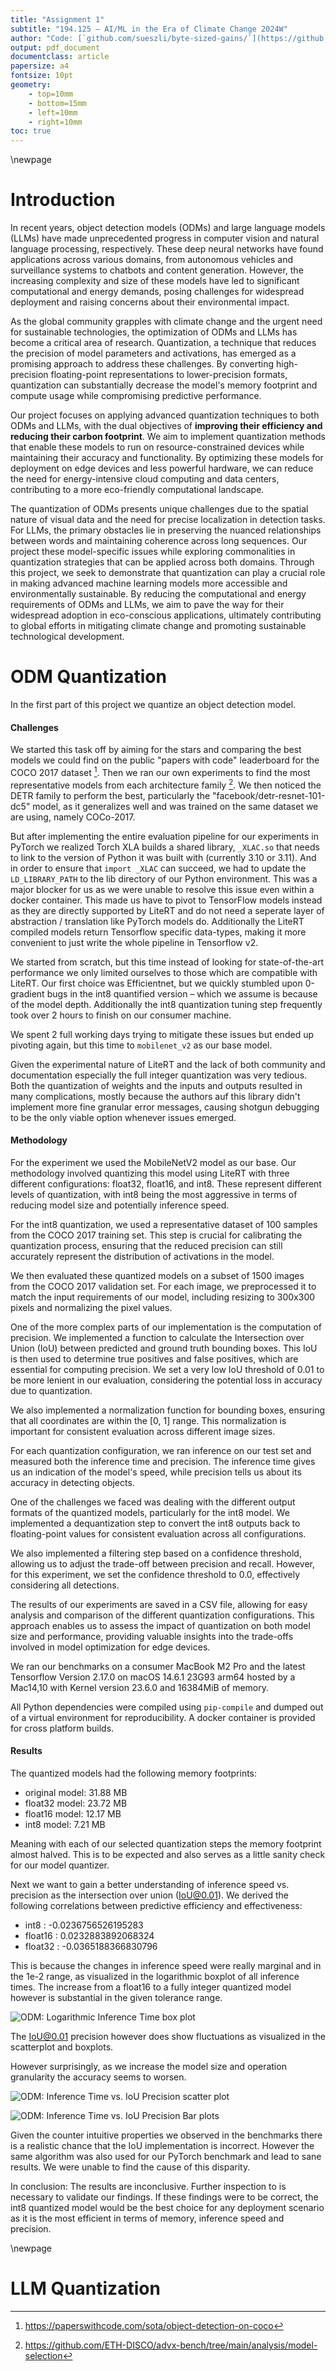 ```yaml
---
title: "Assignment 1"
subtitle: "194.125 – AI/ML in the Era of Climate Change 2024W"
author: "Code: [`github.com/sueszli/byte-sized-gains/`](https://github.com/sueszli/byte-sized-gains/)"
output: pdf_document
documentclass: article
papersize: a4
fontsize: 10pt
geometry:
    - top=10mm
    - bottom=15mm
    - left=10mm
    - right=10mm
toc: true
---
```


\newpage

<!--

Table of Contents:

- Introduction: Brief about Object detection models (ODMs), LLMs, and their applications
- Background: The need for quantization, challenges in deploying ODMS and LLMs, and an overview of quantization techniques
- Experiments: Explained setup and goals of the experiments
- Results: Detailed results from the quantization, including the benefits and any trade-offs. It should include at least 3 plots:
- Results 1.1:
    - Model Size (MB) vs Type of ODM (type and quantization)
    - Accuracy metric vs Type of ODM (type and quantization)
    - Inference time vs Type of ODM (type and quantization)
- Results 1.2:
    - Model Size (MB) vs Type of LLM (type and quantization)
    - Accuracy vs. Type of LLM (type and quantization)
    - Tokens/s vs. Type of LLM (type and quantization)
- Conclusions: Insights gained from the project, potential implications, and future recommendations

-->

# Introduction

In recent years, object detection models (ODMs) and large language models (LLMs) have made unprecedented progress in computer vision and natural language processing, respectively. These deep neural networks have found applications across various domains, from autonomous vehicles and surveillance systems to chatbots and content generation. However, the increasing complexity and size of these models have led to significant computational and energy demands, posing challenges for widespread deployment and raising concerns about their environmental impact.

As the global community grapples with climate change and the urgent need for sustainable technologies, the optimization of ODMs and LLMs has become a critical area of research. Quantization, a technique that reduces the precision of model parameters and activations, has emerged as a promising approach to address these challenges. By converting high-precision floating-point representations to lower-precision formats, quantization can substantially decrease the model's memory footprint and compute usage while compromising predictive performance.

Our project focuses on applying advanced quantization techniques to both ODMs and LLMs, with the dual objectives of **improving their efficiency and reducing their carbon footprint**. We aim to implement quantization methods that enable these models to run on resource-constrained devices while maintaining their accuracy and functionality. By optimizing these models for deployment on edge devices and less powerful hardware, we can reduce the need for energy-intensive cloud computing and data centers, contributing to a more eco-friendly computational landscape.

The quantization of ODMs presents unique challenges due to the spatial nature of visual data and the need for precise localization in detection tasks. For LLMs, the primary obstacles lie in preserving the nuanced relationships between words and maintaining coherence across long sequences. Our project these model-specific issues while exploring commonalities in quantization strategies that can be applied across both domains. Through this project, we seek to demonstrate that quantization can play a crucial role in making advanced machine learning models more accessible and environmentally sustainable. By reducing the computational and energy requirements of ODMs and LLMs, we aim to pave the way for their widespread adoption in eco-conscious applications, ultimately contributing to global efforts in mitigating climate change and promoting sustainable technological development.

# ODM Quantization

<!--

Tasks:

- selecting a pre-trained object detection model of our choice for the COCO-2017 dataset
- quantizing the model with LiteRT (formerly TensorFlow Lite) and the configurations [float32, float16, int8]
- measuring the accuracy and computational cost (of > 1000 images)
    - Accuracy: average precision (see: https://cocodataset.org/#detection-eval)
    - Inference time: seconds
    - Memory: model size (MB)
- writing the report & presentation

-->

In the first part of this project we quantize an object detection model.

#### Challenges

We started this task off by aiming for the stars and comparing the best models we could find on the public "papers with code" leaderboard for the COCO 2017 dataset [^coco]. Then we ran our own experiments to find the most representative models from each architecture family [^family]. We then noticed the DETR family to perform the best, particularly the "facebook/detr-resnet-101-dc5" model, as it generalizes well and was trained on the same dataset we are using, namely COCo-2017.

[^coco]: https://paperswithcode.com/sota/object-detection-on-coco
[^family]: https://github.com/ETH-DISCO/advx-bench/tree/main/analysis/model-selection

But after implementing the entire evaluation pipeline for our experiments in PyTorch we realized Torch XLA builds a shared library, `_XLAC.so` that needs to link to the version of Python it was built with (currently 3.10 or 3.11). And in order to ensure that `import _XLAC` can succeed, we had to update the `LD_LIBRARY_PATH` to the lib directory of our Python environment. This was a major blocker for us as we were unable to resolve this issue even within a docker container. This made us have to pivot to TensorFlow models instead as they are directly supported by LiteRT and do not need a seperate layer of abstraction / translation like PyTorch models do. Additionally the LiteRT compiled models return Tensorflow specific data-types, making it more convenient to just write the whole pipeline in Tensorflow v2.

We started from scratch, but this time instead of looking for state-of-the-art performance we only limited ourselves to those which are compatible with LiteRT. Our first choice was Efficientnet, but we quickly stumbled upon 0-gradient bugs in the int8 quantified version – which we assume is because of the model depth. Additionally the int8 quantization tuning step frequently took over 2 hours to finish on our consumer machine.

We spent 2 full working days trying to mitigate these issues but ended up pivoting again, but this time to `mobilenet_v2` as our base model.

Given the experimental nature of LiteRT and the lack of both community and documentation especially the full integer quantization was very tedious. Both the quantization of weights and the inputs and outputs resulted in many complications, mostly because the authors auf this library didn't implement more fine granular error messages, causing shotgun debugging to be the only viable option whenever issues emerged.

#### Methodology

For the experiment we used the MobileNetV2 model as our base. Our methodology involved quantizing this model using LiteRT with three different configurations: float32, float16, and int8. These represent different levels of quantization, with int8 being the most aggressive in terms of reducing model size and potentially inference speed.

For the int8 quantization, we used a representative dataset of 100 samples from the COCO 2017 training set. This step is crucial for calibrating the quantization process, ensuring that the reduced precision can still accurately represent the distribution of activations in the model.

We then evaluated these quantized models on a subset of 1500 images from the COCO 2017 validation set. For each image, we preprocessed it to match the input requirements of our model, including resizing to 300x300 pixels and normalizing the pixel values.

One of the more complex parts of our implementation is the computation of precision. We implemented a function to calculate the Intersection over Union (IoU) between predicted and ground truth bounding boxes. This IoU is then used to determine true positives and false positives, which are essential for computing precision. We set a very low IoU threshold of 0.01 to be more lenient in our evaluation, considering the potential loss in accuracy due to quantization.

We also implemented a normalization function for bounding boxes, ensuring that all coordinates are within the [0, 1] range. This normalization is important for consistent evaluation across different image sizes.

For each quantization configuration, we ran inference on our test set and measured both the inference time and precision. The inference time gives us an indication of the model's speed, while precision tells us about its accuracy in detecting objects.

One of the challenges we faced was dealing with the different output formats of the quantized models, particularly for the int8 model. We implemented a dequantization step to convert the int8 outputs back to floating-point values for consistent evaluation across all configurations.

We also implemented a filtering step based on a confidence threshold, allowing us to adjust the trade-off between precision and recall. However, for this experiment, we set the confidence threshold to 0.0, effectively considering all detections.

The results of our experiments are saved in a CSV file, allowing for easy analysis and comparison of the different quantization configurations. This approach enables us to assess the impact of quantization on both model size and performance, providing valuable insights into the trade-offs involved in model optimization for edge devices.

We ran our benchmarks on a consumer MacBook M2 Pro and the latest Tensorflow Version 2.17.0 on macOS 14.6.1 23G93 arm64 hosted by a Mac14,10 with Kernel version 23.6.0 and 16384MiB of memory.

All Python dependencies were compiled using `pip-compile` and dumped out of a virtual environment for reproducibility. A docker container is provided for cross platform builds.

#### Results

The quantized models had the following memory footprints:

- original model: 31.88 MB
- float32 model: 23.72 MB
- float16 model: 12.17 MB
- int8 model: 7.21 MB

Meaning with each of our selected quantization steps the memory footprint almost halved. This is to be expected and also serves as a little sanity check for our model quantizer.

Next we want to gain a better understanding of inference speed vs. precision as the intersection over union (IoU@0.01). We derived the following correlations between predictive efficiency and effectiveness:

- int8 : -0.0236756526195283
- float16 : 0.0232883892068324
- float32 : -0.0365188366830796

This is because the changes in inference speed were really marginal and in the 1e-2 range, as visualized in the logarithmic boxplot of all inference times. The increase from a float16 to a fully integer quantized model however is substantial in the given tolerance range.

![ODM: Logarithmic Inference Time box plot](docs/assets/det-plot2.png)

The IoU@0.01 precision however does show fluctuations as visualized in the scatterplot and boxplots. 

However surprisingly, as we increase the model size and operation granularity the accuracy seems to worsen.

![ODM: Inference Time vs. IoU Precision scatter plot](docs/assets/det-plot1.png)

![ODM: Inference Time vs. IoU Precision Bar plots](docs/assets/det-plot0.png)

Given the counter intuitive properties we observed in the benchmarks there is a realistic chance that the IoU implementation is incorrect. However the same algorithm was also used for our PyTorch benchmark and lead to sane results. We were unable to find the cause of this disparity.

In conclusion: The results are inconclusive. Further inspection to is necessary to validate our findings. If these findings were to be correct, the int8 quantized model would be the best choice for any deployment scenario as it is the most efficient in terms of memory, inference speed and precision.

\newpage

# LLM Quantization

<!--
Tasks:

- selecting a pre-trained large language model of our choice for the LAMBADA dataset
- quantizing the model with AutoGPTQ and the configurations [int8, int4, int2]
- measuring the accuracy and computational cost
    - Accuracy: Top-k Accuracy
    - Speed: Tokens/s
    - Memory: model size (MB)
- writing the report & presentation

-->
